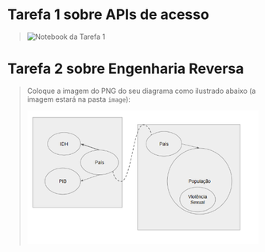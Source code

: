 # Tarefa 1 sobre APIs de acesso

> ![Notebook da Tarefa 1](notebook/notebookLab01.ipynb)

# Tarefa 2 sobre Engenharia Reversa
> Coloque a imagem do PNG do seu diagrama como ilustrado abaixo (a imagem estará na pasta `image`):
>
> ![Diagrama de Orquestração](images/imagem01.png)
